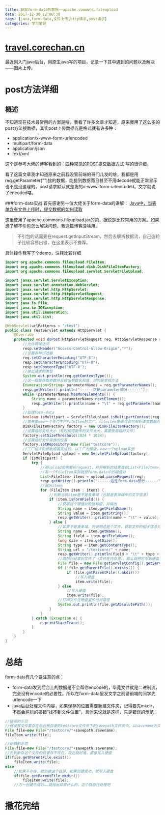 ```yaml
---
title: 获取form-data的数据——apache.commons.fileupload
date: 2017-12-30 12:06:38
tags: [java,form-data,文件上传,http请求,post请求]
categories: 学习笔记
---
```


# [travel.corechan.cn](http://travel.corechan.cn)
最近刚入门java后台，用原生java写的项目，记录一下其中遇到的问题以及解决——图片上传。

<!-- more -->

# post方法详细
## 概述
不知道现在技术最常用的方案是啥，我看了许多文章才知道，原来我用了这么多的post方法接数据，其实post上传数据光是格式就有许多种：

- application/x-www-form-urlencoded
- multipart/form-data
- application/json
- text/xml

这个是参考大佬的博客看到的：[四种常见的POST提交数据方式](https://imququ.com/post/four-ways-to-post-data-in-http.html) 写的很详细。

看了这篇文章我才知道原来之前我没管前端的哥们儿发的啥，我都是用req.getParameter("")接的数据，能接到数据而且甚至不用decode就能正常显示也不是没道理的，post请求默认就是发的x-www-form-urlencoded。文字就说了encoded咯。

###form-data实战
首先感谢另一位大佬关于form-data的讲解：
[Java中，当表单含有文件上传时，提交数据的如何读取](http://blog.csdn.net/lian_zhihui1984/article/details/6822201)

这里使用了apache.commons.fileupload.jar的包，据说是比较常用的方案。如果想了解不引包怎么解决问题，我这篇博客没啥用。
>不引包的话需要在request.getInputStream，然后去解析数据流，自己造轮子比较容易出错，在这里表示不推荐。

具体操作我写了个demo，注释比较详细
```java
import org.apache.commons.fileupload.FileItem;
import org.apache.commons.fileupload.disk.DiskFileItemFactory;
import org.apache.commons.fileupload.servlet.ServletFileUpload;

import javax.servlet.ServletException;
import javax.servlet.annotation.WebServlet;
import javax.servlet.http.HttpServlet;
import javax.servlet.http.HttpServletRequest;
import javax.servlet.http.HttpServletResponse;
import java.io.File;
import java.io.IOException;
import java.util.Enumeration;
import java.util.List;

@WebServlet(urlPatterns = "/test")
public class TestServlet extends HttpServlet {
    @Override
    protected void doPost(HttpServletRequest req, HttpServletResponse resp) throws ServletException, IOException {
	    //允许跨域访问
        resp.setHeader("Access-Control-Allow-Origin","*");
        //设置各种过滤器
        req.setCharacterEncoding("UTF-8");
        resp.setCharacterEncoding("UTF-8");
        resp.setContentType("UTF-8");
        //输出请求的类型
        System.out.println(req.getContentType());
        //这一段是获取参数并且输出参数名和值，用的是常规方法
        Enumeration<String> parameterNames = req.getParameterNames();
        resp.getWriter().println("------这是parameter部分------");
        while (parameterNames.hasMoreElements()) {
            String name = parameterNames.nextElement();
            resp.getWriter().println(name + "\t" + req.getParameter(name));
        }
        //处理form-data
        boolean isMultipart = ServletFileUpload.isMultipartContent(req);
        //首先要new一个专门生产FileItem的工厂，fileitem是通过调包解析请求数据后，数据存储的对象
        DiskFileItemFactory factory = new DiskFileItemFactory();
        //设置临时文件大小（有时候可能传的文件太大，需要使用临时文件）
        factory.setSizeThreshold(1024 * 1024);
        //设置临时文件存放的位置
        factory.setRepository(new File("testcore"));
        //工厂相关的参数设置完成后，以工厂为模版，new一个upload实例
        ServletFileUpload upload = new ServletFileUpload(factory);
        if (isMultipart) {
            try {
	            //用upload实例解析request，并将解析的结果放在List<FileItem>里面
	            //每一个FileItem实际就是form-data中的键值对
                List<FileItem> items = upload.parseRequest(req);
                resp.getWriter().println("------这是form-data部分------");
                //遍历items
                for (FileItem item : items) {
	                //判断当前item是不是表单域（也就是表单域中的文字信息）
                    if (item.isFormField()) {
	                    //获取这个键值对的键和值，并输出
                        String name = item.getFieldName();
                        String value = item.getString();
                        resp.getWriter().println(name + "\t" + value);
                    } else {
	                    //如果不是表单域，则说明这是个文件，获取文件的相关信息并输出
                        String name = item.getName();
                        String field = item.getFieldName();
                        long size = item.getSize();
                        String type = item.getContentType();
                        String url = "/testcore/" + name;
                        resp.getWriter().println(field + "\t" + type + "\t" + size + "b\t" + url);
                        //既然已经拿到文件了（文件在内存里），那么就把它写到硬盘里吧
                        File file = new File(getServletConfig().getServletContext().getRealPath("testcore"), name);
                        if (!file.getParentFile().exists()) {
                            if (file.getParentFile().mkdir())
	                            //写入硬盘
                                item.write(file);
                        } else
	                        //写入硬盘
                            item.write(file);
                        //打印文件在硬盘里的绝对路径
                        System.out.println(file.getAbsolutePath());
                    }
                }
            } catch (Exception e) {
                e.printStackTrace();
            }
        }
    }
}
```

# 总结
form-data有几个要注意的点：

- form-data发到后台上的数据是不会帮你encode的，毕竟文件就是二进制流，完全没有encode的必要性。所以在form-data里发文字之前请前端的同学先urlencode一下
- java后台处理文件内容，如果保存的位置需要新建文件夹，记得要先mkdir，不然会尴尬的报错“找不到文件位置”，具体来说就是这样，先是错误的示范：
```java
//错误的示范
//假设我文件要存在后台根目录的testcore文件夹下的savepath文件夹中，以savename为文件名
File file=new File("/testcore/"+savepath,savename);
fileItem.write(file);
```
```java
//正确的示范
File file=new File("/testcore/"+savepath,savename);
//先判断存这个文件的目录存不存在，存在就好咯，直接写入硬盘
if(file.getParentFile.exist())
	fileItem.write(file);
else
	//如果不存在，就创建这个目录，如果创建成功，就写入硬盘
	if(file.getParentFile.mkdir())
		fileItem.write(file);
	//万一创建不成功……就抛出异常什么的，这个就自行处理吧
```

# 撒花完结